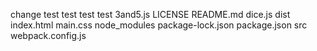 change
test
test
test
test 3and5.js LICENSE README.md dice.js dist index.html main.css node_modules package-lock.json package.json src webpack.config.js
